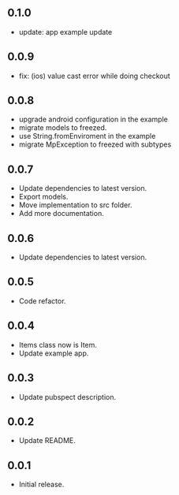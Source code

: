 ## 0.1.0
- update: app example update
## 0.0.9
- fix: (ios) value cast error while doing checkout
## 0.0.8
- upgrade android configuration in the example
- migrate models to freezed.
- use String.fromEnviroment in the example
- migrate MpException to freezed with subtypes
## 0.0.7

* Update dependencies to latest version.
* Export models.
* Move implementation to src folder.
* Add more documentation.

## 0.0.6

* Update dependencies to latest version.
## 0.0.5

* Code refactor.
## 0.0.4

* Items class now is Item.
* Update example app.
## 0.0.3

* Update pubspect description.
## 0.0.2

* Update README.
## 0.0.1

* Initial release.
